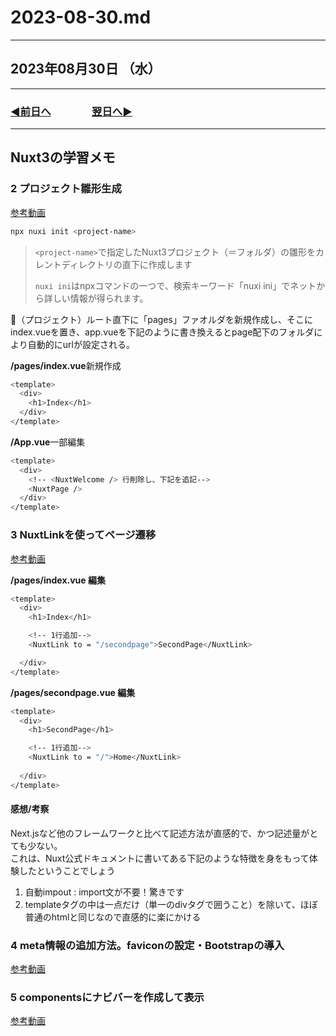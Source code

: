 # 2023-08-30.md

---

## 2023年08月30日 （水）

---

### [◀️前日へ](https://github.com/yuasys/chatty-journal/blob/main/2023/08/2023-08-29.md)&emsp;&emsp;&emsp;&emsp;[翌日へ▶️](https://github.com/yuasys/chatty-journal/blob/main/2023/08/2023-08-31.md)

---

## Nuxt3の学習メモ

### 2 プロジェクト雛形生成

[参考動画](https://youtu.be/Ewo0Vp_Ix2c?si=xYAZcn5trDmbfGmE)

```bash
npx nuxi init <project-name>
```

> ```<project-name>```で指定したNuxt3プロジェクト（＝フォルダ）の雛形をカレントディレクトリの直下に作成します
>
> `nuxi ini`はnpxコマンドの一つで、検索キーワード「nuxi ini」でネットから詳しい情報が得られます。
>

📌（プロジェクト）ルート直下に「pages」ファオルダを新規作成し、そこにindex.vueを置き、app.vueを下記のように書き換えるとpage配下のフォルダにより自動的にurlが設定される。  

<b>/pages/index.vue</b>新規作成

```bash
<template>
  <div>
    <h1>Index</h1>
  </div>
</template>
```

<b>/App.vue</b>一部編集

```bash
<template>
  <div>
    <!-- <NuxtWelcome /> 行削除し、下記を追記-->
    <NuxtPage />
  </div>
</template>
```

### 3 NuxtLinkを使ってページ遷移

[参考動画](https://youtu.be/BC9jNx62tM4?si=HCuJqITMQsTrVBXqzz)

<b>/pages/index.vue 編集</b>

```bash
<template>
  <div>
    <h1>Index</h1>

    <!-- 1行追加-->
    <NuxtLink to = "/secondpage">SecondPage</NuxtLink>

  </div>
</template>
```

<b>/pages/secondpage.vue 編集</b>

```bash
<template>
  <div>
    <h1>SecondPage</h1>

    <!-- 1行追加-->
    <NuxtLink to = "/">Home</NuxtLink>
    
  </div>
</template>
```

#### 感想/考察

Next.jsなど他のフレームワークと比べて記述方法が直感的で、かつ記述量がとても少ない。  
これは、Nuxt公式ドキュメントに書いてある下記のような特徴を身をもって体験したということでしょう

1. 自動impout : import文が不要！驚きです
2. templateタグの中は一点だけ（単一のdivタグで囲うこと）を除いて、ほぼ普通のhtmlと同じなので直感的に楽にかける

### 4 meta情報の追加方法。faviconの設定・Bootstrapの導入

[参考動画](https://youtu.be/P2T92HV_gcw?si=OAyd4gJ29Rd5j1W3)

### 5 componentsにナビバーを作成して表示

[参考動画](https://youtu.be/5kyKDF8m51U?si=-Fw0x11xiF0pj8Od)
